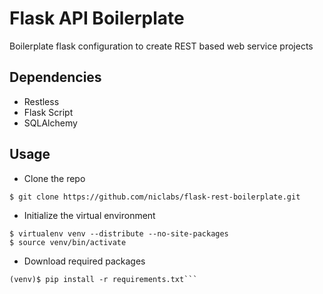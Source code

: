 Flask API Boilerplate
==================

Boilerplate flask configuration to create REST based web service projects


Dependencies
------------

* Restless
* Flask Script
* SQLAlchemy


Usage
-----

* Clone the repo

```$ git clone https://github.com/niclabs/flask-rest-boilerplate.git```

* Initialize the virtual environment

```
$ virtualenv venv --distribute --no-site-packages
$ source venv/bin/activate
```

* Download required packages

```
(venv)$ pip install -r requirements.txt```
